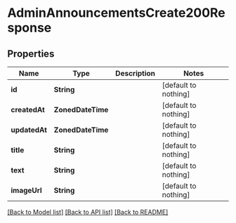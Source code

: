 # AdminAnnouncementsCreate200Response


## Properties
Name | Type | Description | Notes
------------ | ------------- | ------------- | -------------
**id** | **String** |  | [default to nothing]
**createdAt** | **ZonedDateTime** |  | [default to nothing]
**updatedAt** | **ZonedDateTime** |  | [default to nothing]
**title** | **String** |  | [default to nothing]
**text** | **String** |  | [default to nothing]
**imageUrl** | **String** |  | [default to nothing]


[[Back to Model list]](../README.md#models) [[Back to API list]](../README.md#api-endpoints) [[Back to README]](../README.md)


